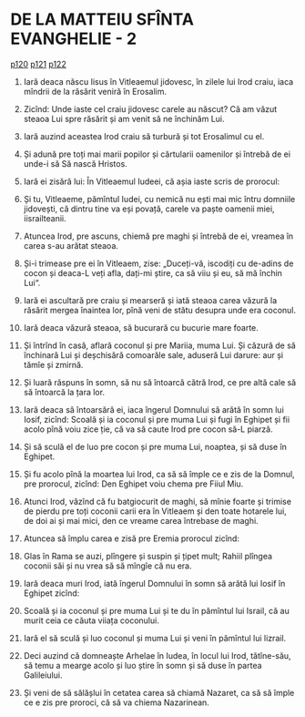# DE LA MATTEIU SFÎNTA EVANGHELIE - 2
[p120](src/p120.jpg) [p121](src/p121.jpg) [p122](src/p122.jpg)
<!-- CAP. 2 1. Mîndrii veniră de să închinară lui Hristos și adusără darure. 14. Lui Iosif porunci îngerul și fugi cu Iisus și cu muma Lui în Eghipet. 16. Irod pierdu coconii. -->

1. Iară deaca născu Iisus în Vitleaemul jidovesc, în zilele lui Irod craiu, iaca mîndrii de la răsărit veniră în Erosalim.

2. Zicînd: Unde iaste cel craiu jidovesc carele au născut? Că am văzut steaoa Lui spre răsărit și am venit să ne închinăm Lui.

3. Iară auzind aceastea Irod craiu să turbură și tot Erosalimul cu el.

4. Și adună pre toți mai marii popilor și cărtularii oamenilor și întrebă de ei unde-i să Să nască Hristos.

5. Iară ei zisără lui: În Vitleaemul Iudeei, că așia iaste scris de prorocul:

6. Și tu, Vitleaeme, pămîntul Iudei, cu nemică nu ești mai mic întru domniile jidovești, că dintru tine va eși povață, carele va paște oamenii miei, iisrailteanii.

7. Atuncea Irod, pre ascuns, chiemă pre maghi și întrebă de ei, vreamea în carea s-au arătat steaoa.

8. Și-i trimease pre ei în Vitleaem, zise: „Duceți-vă, iscodiți cu de-adins de cocon și deaca-L veți afla, dați-mi știre, ca să viiu și eu, să mă închin Lui“.

9. Iară ei ascultară pre craiu și mearseră și iată steaoa carea văzură la răsărit mergea înaintea lor, pînă veni de stătu desupra unde era coconul.

10. Iară deaca văzură steaoa, să bucurară cu bucurie mare foarte.

11. Și întrînd în casă, aflară coconul și pre Mariia, muma Lui. Și căzură de să închinară Lui și deșchisără comoarăle sale, aduseră Lui darure: aur și tămîe și zmirnă.

12. Și luară răspuns în somn, să nu să întoarcă cătră Irod, ce pre altă cale să să întoarcă la țara lor.

13. Iară deaca să întoarsără ei, iaca îngerul Domnului să arătă în somn lui Iosif, zicînd: Scoală și ia coconul și pre muma Lui și fugi în Eghipet și fii acolo pînă voiu zice ție, că va să caute Irod pre cocon să-L piarză.

14. Și să sculă el de luo pre cocon și pre muma Lui, noaptea, și să duse în Eghipet.

15. Și fu acolo pînă la moartea lui Irod, ca să să împle ce e zis de la Domnul, pre prorocul, zicînd: Den Eghipet voiu chema pre Fiiul Miu.

16. Atunci Irod, văzînd că fu batgiocurit de maghi, să mînie foarte și trimise de pierdu pre toți coconii carii era în Vitleaem și den toate hotarele lui, de doi ai și mai mici, den ce vreame carea întrebase de maghi.

17. Atuncea să împlu carea e zisă pre Eremia prorocul zicînd:

18. Glas în Rama se auzi, plîngere și suspin și țipet mult; Rahiil plîngea coconii săi și nu vrea să să mîngîe că nu era.

19. Iară deaca muri Irod, iată îngerul Domnului în somn să arătă lui Iosif în Eghipet zicînd:

20. Scoală și ia coconul și pre muma Lui și te du în pămîntul lui Israil, că au murit ceia ce căuta viiața coconului.

21. Iară el să sculă și luo coconul și muma Lui și veni în pămîntul lui lizrail.

22. Deci auzind că domneaște Arhelae în Iudea, în locul lui Irod, tătîne-său, să temu a mearge acolo și luo știre în somn și să duse în partea Galileiului.

23. Și veni de să sălășlui în cetatea carea să chiamă Nazaret, ca să să împle ce e zis pre proroci, că să va chiema Nazarinean.